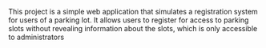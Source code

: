 This project is a simple web application that simulates a registration system for users of a parking lot. It allows users to register for access to parking slots without revealing information about the slots, which is only accessible to administrators
